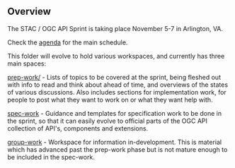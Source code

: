 ## Overview

The STAC / OGC API Sprint is taking place November 5-7 in Arlington, VA. 

Check the [agenda](agenda.md) for the main schedule.

This folder will evolve to hold various workspaces, and currently has three main spaces:

[prep-work/](prep-work/) - Lists of topics to be covered at the sprint, being fleshed out with
info to read and think about ahead of time, and overviews of the states of various discussions. 
Also includes sections for implementation work, for people to post what they want to work on or 
what they want help with.

[spec-work](spec-work/) - Guidance and templates for specification work to be done in the sprint, 
so that it can easily evolve to official parts of the OGC API collection of API's, components and
extensions.

[group-work](group-work/) - Workspace for information in-development. This is material which has advanced past the prep-work phase but is not mature enough to be included in the spec-work.

